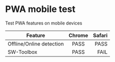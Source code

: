 # PWA mobile test

Test PWA features on mobile devices

| Feature                  | Chrome           | Safari  |
| ------------------------ |:----------------:| -------:|
| Offline/Online detection | PASS             | PASS    |
| SW-Toolbox               | PASS             | FAIL    |
